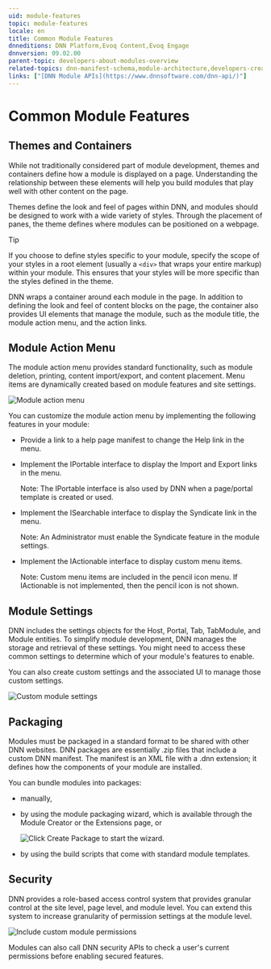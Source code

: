 ```yaml
---
uid: module-features
topic: module-features
locale: en
title: Common Module Features
dnneditions: DNN Platform,Evoq Content,Evoq Engage
dnnversion: 09.02.00
parent-topic: developers-about-modules-overview
related-topics: dnn-manifest-schema,module-architecture,developers-creating-modules-overview,about-evs
links: ["[DNN Module APIs](https://www.dnnsoftware.com/dnn-api/)"]
---
```


# Common Module Features

## Themes and Containers

While not traditionally considered part of module development, themes and containers define how a module is displayed on a page. Understanding the relationship between these elements will help you build modules that play well with other content on the page.

Themes define the look and feel of pages within DNN, and modules should be designed to work with a wide variety of styles. Through the placement of panes, the theme defines where modules can be positioned on a webpage.

> [!Tip]
> If you choose to define styles specific to your module, specify the scope of your styles in a root element (usually a `<div>` that wraps your entire markup) within your module. This ensures that your styles will be more specific than the styles defined in the theme.

DNN wraps a container around each module in the page. In addition to defining the look and feel of content blocks on the page, the container also provides UI elements that manage the module, such as the module title, the module action menu, and the action links.

## Module Action Menu

The module action menu provides standard functionality, such as module deletion, printing, content import/export, and content placement. Menu items are dynamically created based on module features and site settings.



![Module action menu](/images/scr-actionmenu-edit-icons.png)



You can customize the module action menu by implementing the following features in your module:

*   Provide a link to a help page manifest to change the Help link in the menu.
*   Implement the IPortable interface to display the Import and Export links in the menu.

    Note: The IPortable interface is also used by DNN when a page/portal template is created or used.

*   Implement the ISearchable interface to display the Syndicate link in the menu.

    Note: An Administrator must enable the Syndicate feature in the module settings.

*   Implement the IActionable interface to display custom menu items.

    Note: Custom menu items are included in the pencil icon menu. If IActionable is not implemented, then the pencil icon is not shown.


## Module Settings

DNN includes the settings objects for the Host, Portal, Tab, TabModule, and Module entities. To simplify module development, DNN manages the storage and retrieval of these settings. You might need to access these common settings to determine which of your module's features to enable.

You can also create custom settings and the associated UI to manage those custom settings.



![Custom module settings](/images/scr-module-settings.png)



## Packaging

Modules must be packaged in a standard format to be shared with other DNN websites. DNN packages are essentially .zip files that include a custom DNN manifest. The manifest is an XML file with a .dnn extension; it defines how the components of your module are installed.

You can bundle modules into packages:

*   manually,
*   by using the module packaging wizard, which is available through the Module Creator or the Extensions page, or

    ![Click Create Package to start the wizard.](/images/scr-module-package.png)



*   by using the build scripts that come with standard module templates.

## Security

DNN provides a role-based access control system that provides granular control at the site level, page level, and module level. You can extend this system to increase granularity of permission settings at the module level.



![Include custom module permissions](/images/scr-module-permissions.png)



Modules can also call DNN security APIs to check a user's current permissions before enabling secured features.
